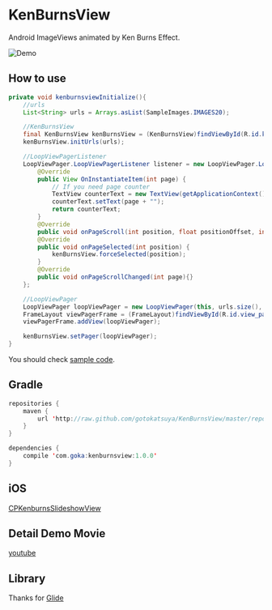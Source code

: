KenBurnsView
============

Android ImageViews animated by Ken Burns Effect.

![Demo](https://github.com/gotokatsuya/KenBurnsView/blob/master/demo.gif)


## How to use
```java
private void kenburnsviewInitialize(){
    //urls
    List<String> urls = Arrays.asList(SampleImages.IMAGES20);

    //KenBurnsView
    final KenBurnsView kenBurnsView = (KenBurnsView)findViewById(R.id.ken_burns_view);
    kenBurnsView.initUrls(urls);

    //LoopViewPagerListener
    LoopViewPager.LoopViewPagerListener listener = new LoopViewPager.LoopViewPagerListener() {
        @Override
        public View OnInstantiateItem(int page) {
            // If you need page counter
            TextView counterText = new TextView(getApplicationContext());
            counterText.setText(page + "");
            return counterText;
        }
        @Override
        public void onPageScroll(int position, float positionOffset, int positionOffsetPixels) {}
        @Override
        public void onPageSelected(int position) {
            kenBurnsView.forceSelected(position);
        }
        @Override
        public void onPageScrollChanged(int page){}
    };

    //LoopViewPager
    LoopViewPager loopViewPager = new LoopViewPager(this, urls.size(), listener);
    FrameLayout viewPagerFrame = (FrameLayout)findViewById(R.id.view_pager_frame);
    viewPagerFrame.addView(loopViewPager);

    kenBurnsView.setPager(loopViewPager);
}
```
You should check [sample code](https://github.com/gotokatsuya/KenBurnsView/blob/master/app/src/main/java/com/goka/sample/MainActivity.java).



## Gradle
```java
repositories {
    maven {
        url 'http://raw.github.com/gotokatsuya/KenBurnsView/master/repository/'
    }
}

dependencies {
    compile 'com.goka:kenburnsview:1.0.0'
}
```

## iOS
[CPKenburnsSlideshowView](https://github.com/muukii0803/CPKenburnsSlideshowView)


## Detail Demo Movie
[youtube](http://youtu.be/G2gJfT4tdnw)


## Library
Thanks for 
[Glide](https://github.com/bumptech/glide)

